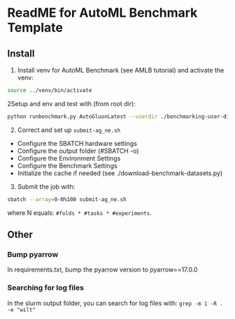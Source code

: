 # ReadME for AutoML Benchmark Template



## Install

1) Install venv for AutoML Benchmark (see AMLB tutorial) and activate the venv:
```bash
source ../venv/bin/activate
```

2Setup and env and test with (from root dir):
```bash
python runbenchmark.py AutoGluonLatest --userdir ./benchmarking-user-dir/
```

2) Correct and set up `submit-ag_ne.sh`
* Configure the SBATCH hardware settings
* Configure the output folder (#SBATCH -o)
* Configure the Environment Settings 
* Configure the Benchmark Settings
* Initialize the cache if needed (see ./download-benchmark-datasets.py)

3) Submit the job with:
```bash
sbatch --array=0-N%100 submit-ag_ne.sh
```

where N equals: `#folds * #tasks * #experiments`.

## Other

### Bump pyarrow 

In requirements.txt, bump the pyarrow version to pyarrow==17.0.0

### Searching for log files 
In the slurm output folder, you can search for log files with: `grep -m 1 -R . -e "wilt"`